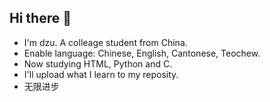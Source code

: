 ## Hi there 👋

- I'm dzu. A colleage student from China.
- Enable language: Chinese, English, Cantonese, Teochew.
- Now studying HTML, Python and C.
- I'll upload what I learn to my reposity.
- 无限进步
<!--
**dzuisk/dzuisk** is a ✨ _special_ ✨ repository because its `README.md` (this file) appears on your GitHub profile.

Here are some ideas to get you started:

- 🔭 I’m currently working on ...
- 🌱 I’m currently learning Programing
- 👯 I’m looking to collaborate on ...
- 🤔 I’m looking for help with ...
- 💬 Ask me about ...
- 📫 How to reach me: ...
- 😄 Pronouns: ...
- ⚡ Fun fact: ...
-->
